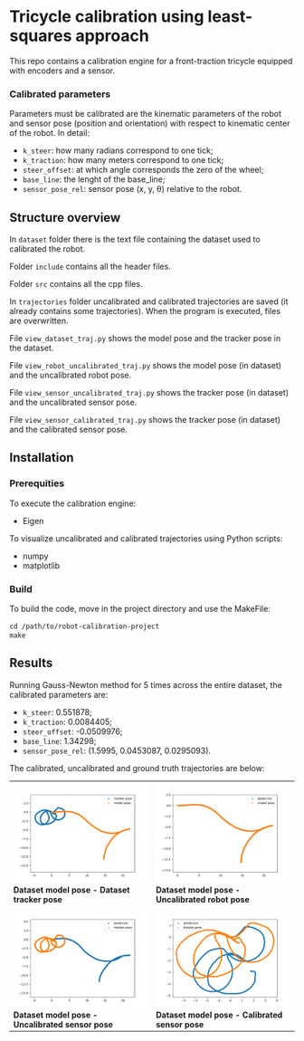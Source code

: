 # Tricycle calibration using least-squares approach
This repo contains a calibration engine for a front-traction tricycle equipped with encoders and a sensor. 

### Calibrated parameters
Parameters must be calibrated are the kinematic parameters of the robot and 
sensor pose (position and orientation) with respect to kinematic center of the robot.
In detail:
- `k_steer`: how many radians correspond to one tick;
- `k_traction`: how many meters correspond to one tick;
- `steer_offset`: at which angle corresponds the zero of the wheel;
-	`base_line`: the lenght of the base_line;
-	`sensor_pose_rel`: sensor pose (x, y, &theta;) relative to the robot.

## Structure overview
In `dataset` folder there is the text file containing the dataset used to calibrated the robot.

Folder `include` contains all the header files.

Folder `src` contains all the cpp files.

In `trajectories` folder uncalibrated and calibrated trajectories are saved (it already contains some
trajectories). When the program is executed, files are overwritten.

File `view_dataset_traj.py` shows the model pose and the tracker pose in the dataset.

File `view_robot_uncalibrated_traj.py` shows the model pose (in dataset) and the uncalibrated robot pose.

File `view_sensor_uncalibrated_traj.py` shows the tracker pose (in dataset) and the uncalibrated sensor pose.

File `view_sensor_calibrated_traj.py` shows the tracker pose (in dataset) and the calibrated sensor pose.

## Installation
### Prerequities
To execute the calibration engine:
- Eigen

To visualize uncalibrated and calibrated trajectories using Python scripts:
- numpy
- matplotlib

### Build
To build the code, move in the project directory and use the MakeFile:
```
cd /path/to/robot-calibration-project
make
```

## Results
Running Gauss-Newton method for 5 times across the entire dataset, the calibrated parameters are:
- `k_steer`: 0.551878;
- `k_traction`: 0.0084405;
- `steer_offset`: -0.0509976;
-	`base_line`: 1.34298;
-	`sensor_pose_rel`: (1.5995, 0.0453087, 0.0295093).

The calibrated, uncalibrated and ground truth trajectories are below:

<table>
  <tr>
    <td><img src="https://github.com/FlavioFoxes/robot-calibration-project/blob/main/assets/dataset.png" alt="Dataset"><br><strong>Dataset model pose - Dataset tracker pose</strong></td>
    <td><img src="https://github.com/FlavioFoxes/robot-calibration-project/blob/main/assets/uncalibrated_robot.png" alt="Uncalibrated Robot"><br><strong>Dataset model pose - Uncalibrated robot pose</strong></td>
  </tr>
  <tr>
    <td><img src="https://github.com/FlavioFoxes/robot-calibration-project/blob/main/assets/uncalibrated_sensor.png" alt="Uncalibrated Sensor"><br><strong>Dataset model pose - Uncalibrated sensor pose</strong></td>
    <td><img src="https://github.com/FlavioFoxes/robot-calibration-project/blob/main/assets/calibrated_sensor.png" alt="Calibrated Sensor"><br><strong>Dataset model pose - Calibrated sensor pose</strong></td>
  </tr>
</table>
